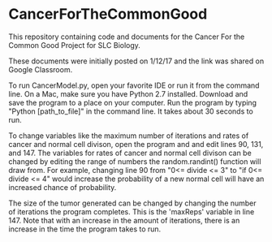 # CancerForTheCommonGood
This repository containing code and documents for the Cancer For the Common Good Project for SLC Biology. 

These documents were initially posted on 1/12/17 and the link was shared on Google Classroom. 

To run CancerModel.py, open your favorite IDE or run it from the command line. On a Mac, make sure you have Python 2.7 installed. Download and save the program to a place on your computer. Run the program by typing "Python [path_to_file]" in the command line. It takes about 30 seconds to run. 

To change variables like the maximum number of iterations and rates of cancer and normal cell divison, open the program and and edit lines 90, 131, and 147. The variables for rates of cancer and normal cell divison can be changed by editing the range of numbers the random.randint() function will draw from. For example, changing line 90 from "0<= divide <= 3" to "if 0<= divide <= 4" would increase the probability of a new normal cell will have an increased chance of probability. 

The size of the tumor generated can be changed by changing the number of iterations the program completes. This is the 'maxReps' variable in line 147. Note that with an increase in the amount of iterations, there is an increase in the time the program takes to run. 
